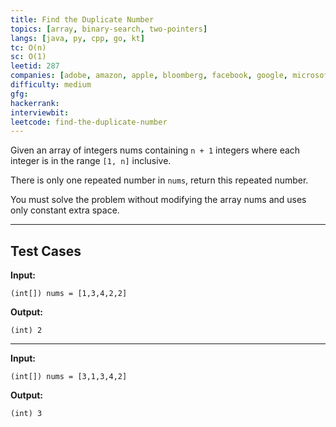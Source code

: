 ```yaml
---
title: Find the Duplicate Number
topics: [array, binary-search, two-pointers]
langs: [java, py, cpp, go, kt]
tc: O(n)
sc: O(1)
leetid: 287
companies: [adobe, amazon, apple, bloomberg, facebook, google, microsoft]
difficulty: medium
gfg: 
hackerrank: 
interviewbit: 
leetcode: find-the-duplicate-number
---
```


Given an array of integers nums containing `n + 1` integers where each integer is in the range `[1, n]` inclusive.

There is only one repeated number in `nums`, return this repeated number.

You must solve the problem without modifying the array nums and uses only constant extra space.

---

## Test Cases

**Input:** 
```
(int[]) nums = [1,3,4,2,2]
```

**Output:** 
```
(int) 2
```

---

**Input:**
```
(int[]) nums = [3,1,3,4,2]
```

**Output:**
```
(int) 3
```